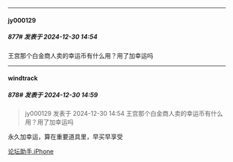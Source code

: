 ﻿
*****

####  jy000129  
##### 877#       发表于 2024-12-30 14:54

王宫那个白金商人卖的幸运币有什么用？用了加幸运吗


*****

####  windtrack  
##### 878#       发表于 2024-12-30 14:59

<blockquote>jy000129 发表于 2024-12-30 14:54
王宫那个白金商人卖的幸运币有什么用？用了加幸运吗</blockquote>
永久加幸运，算在重要道具里，早买早享受

[论坛助手,iPhone](https://bbs.saraba1st.com/2b/forum.php?mod=viewthread&amp;tid=2029836)

